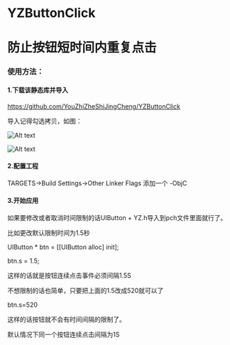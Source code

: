 # YZButtonClick

# 防止按钮短时间内重复点击

### 使用方法：

#### 1.下载该静态库并导入
 
 <https://github.com/YouZhiZheShiJingCheng/YZButtonClick>
 
 导入记得勾选拷贝，如图：
 
 ![Alt text](http://118.24.89.63:8080/1.png)
 
 ![Alt text](http://118.24.89.63:8080/3.png)
 

#### 2.配置工程      

TARGETS->Build Settings->Other Linker Flags 添加一个  -ObjC

#### 3.开始应用    

如果要修改或者取消时间限制的话UIButton + YZ.h导入到pch文件里面就行了。     

比如更改默认限制时间为1.5秒

UIButton * btn = [[UIButton alloc] init];

btn.s = 1.5;

这样的话就是按钮连续点击事件必须间隔1.5S

不想限制的话也简单，只要把上面的1.5改成520就可以了

btn.s=520

这样的话按钮就不会有时间间隔的限制了。

默认情况下同一个按钮连续点击间隔为1S



